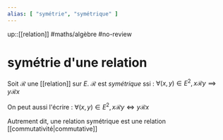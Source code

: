 ```yaml
---
alias: [ "symétrie", "symétrique" ]
---
```

up::[[relation]]
#maths/algèbre #no-review 
# symétrie d'une relation
Soit $\mathscr R$ une [[relation]] sur $E$.
$\mathscr R$ est _symétrique_ ssi :
$\forall (x,y)\in E^2, x\mathscr Ry\implies y\mathscr Rx$

On peut aussi l'écrire :
$\forall (x,y)\in E^2, x\mathscr Ry\iff y\mathscr Rx$

Autrement dit, une relation symétrique est une relation [[commutativité|commutative]]

